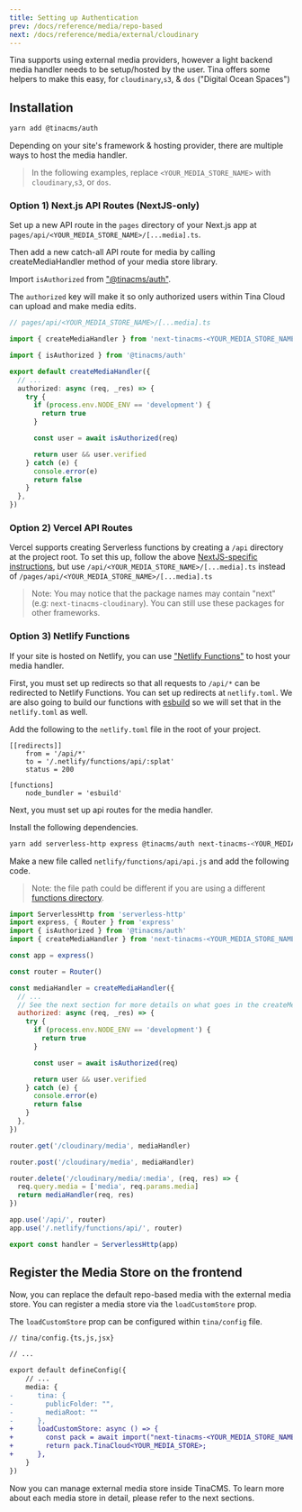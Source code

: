 ```yaml
---
title: Setting up Authentication
prev: /docs/reference/media/repo-based
next: /docs/reference/media/external/cloudinary
---
```


Tina supports using external media providers, however a light backend media handler needs to be setup/hosted by the user. Tina offers some helpers to make this easy, for `cloudinary`,`s3`, & `dos` ("Digital Ocean Spaces")

## Installation

```bash
yarn add @tinacms/auth
```

Depending on your site's framework & hosting provider, there are multiple ways to host the media handler.

> In the following examples, replace `<YOUR_MEDIA_STORE_NAME>` with `cloudinary`,`s3`, or `dos`.

### Option 1) Next.js API Routes (NextJS-only)

Set up a new API route in the `pages` directory of your Next.js app at `pages/api/<YOUR_MEDIA_STORE_NAME>/[...media].ts`.

Then add a new catch-all API route for media by calling createMediaHandler method of your media store library.

Import `isAuthorized` from ["@tinacms/auth"](https://github.com/tinacms/tinacms/tree/main/packages/%40tinacms/auth).

The `authorized` key will make it so only authorized users within Tina Cloud can upload and make media edits.

```ts
// pages/api/<YOUR_MEDIA_STORE_NAME>/[...media].ts

import { createMediaHandler } from 'next-tinacms-<YOUR_MEDIA_STORE_NAME>/dist/handlers'

import { isAuthorized } from '@tinacms/auth'

export default createMediaHandler({
  // ...
  authorized: async (req, _res) => {
    try {
      if (process.env.NODE_ENV == 'development') {
        return true
      }

      const user = await isAuthorized(req)

      return user && user.verified
    } catch (e) {
      console.error(e)
      return false
    }
  },
})
```

### Option 2) Vercel API Routes

Vercel supports creating Serverless functions by creating a `/api` directory at the project root. To set this up, follow the above [NextJS-specific instructions](/docs/reference/media/external/authentication/#option-1-nextjs-api-routes-nextjs-only), but use `/api/<YOUR_MEDIA_STORE_NAME>/[...media].ts` instead of `/pages/api/<YOUR_MEDIA_STORE_NAME>/[...media].ts`

> Note: You may notice that the package names may contain "next" (e.g: `next-tinacms-cloudinary`). You can still use these packages for other frameworks.

### Option 3) Netlify Functions

If your site is hosted on Netlify, you can use ["Netlify Functions"](https://docs.netlify.com/functions/overview/) to host your media handler.

First, you must set up redirects so that all requests to `/api/*` can be redirected to Netlify Functions. You can set up redirects at `netlify.toml`. We are also going to build our functions with [esbuild](https://docs.netlify.com/configure-builds/file-based-configuration/#functions) so we will set that in the `netlify.toml` as well.

Add the following to the `netlify.toml` file in the root of your project.

```text
[[redirects]]
    from = '/api/*'
    to = '/.netlify/functions/api/:splat'
    status = 200

[functions]
    node_bundler = 'esbuild'
```

Next, you must set up api routes for the media handler.

Install the following dependencies.

```bash
yarn add serverless-http express @tinacms/auth next-tinacms-<YOUR_MEDIA_STORE_NAME>
```

Make a new file called `netlify/functions/api/api.js` and add the following code.

> Note: the file path could be different if you are using a different [functions directory](https://docs.netlify.com/configure-builds/file-based-configuration/#functions).

```js
import ServerlessHttp from 'serverless-http'
import express, { Router } from 'express'
import { isAuthorized } from '@tinacms/auth'
import { createMediaHandler } from 'next-tinacms-<YOUR_MEDIA_STORE_NAME>/dist/handlers'

const app = express()

const router = Router()

const mediaHandler = createMediaHandler({
  // ...
  // See the next section for more details on what goes in the createMediaHandler
  authorized: async (req, _res) => {
    try {
      if (process.env.NODE_ENV == 'development') {
        return true
      }

      const user = await isAuthorized(req)

      return user && user.verified
    } catch (e) {
      console.error(e)
      return false
    }
  },
})

router.get('/cloudinary/media', mediaHandler)

router.post('/cloudinary/media', mediaHandler)

router.delete('/cloudinary/media/:media', (req, res) => {
  req.query.media = ['media', req.params.media]
  return mediaHandler(req, res)
})

app.use('/api/', router)
app.use('/.netlify/functions/api/', router)

export const handler = ServerlessHttp(app)
```

## Register the Media Store on the frontend

Now, you can replace the default repo-based media with the external media store. You can register a media store via the `loadCustomStore` prop.

The `loadCustomStore` prop can be configured within `tina/config` file.

```diff
// tina/config.{ts,js,jsx}

// ...

export default defineConfig({
    // ...
    media: {
-      tina: {
-        publicFolder: "",
-        mediaRoot: ""
-      },
+      loadCustomStore: async () => {
+        const pack = await import("next-tinacms-<YOUR_MEDIA_STORE_NAME>");
+        return pack.TinaCloud<YOUR_MEDIA_STORE>;
+      },
    }
})
```

Now you can manage external media store inside TinaCMS. To learn more about each media store in detail, please refer to the next sections.
